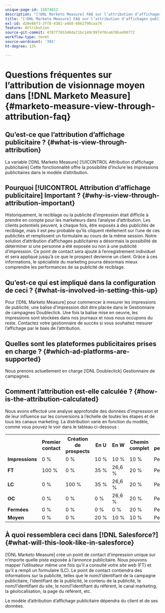 ```yaml
---
unique-page-id: 18874652
description: "[!DNL Marketo Measure] FAQ sur l’attribution d’affichages publicitaires - [!DNL Marketo Measure]"
title: "[!DNL Marketo Measure] FAQ sur l’attribution d’affichages publicitaires"
exl-id: d20e88f3-3ff8-4381-a4b8-6862798caa74
feature: Attribution
source-git-commit: 4787f765348da71bc149c997470ce678ba498772
workflow-type: tm+mt
source-wordcount: '393'
ht-degree: 13%

---
```


# Questions fréquentes sur l’attribution de visionnage moyen dans [!DNL Marketo Measure] {#marketo-measure-view-through-attribution-faq}

## Qu’est-ce que l’attribution d’affichage publicitaire ? {#what-is-view-through-attribution}

La variable [!DNL Marketo Measure] [!UICONTROL Attribution d’affichage publicitaire] Cette fonctionnalité offre la possibilité d’inclure les impressions publicitaires dans le modèle d’attribution.

## Pourquoi [!UICONTROL Attribution d’affichage publicitaire] Important ? {#why-is-view-through-attribution-important}

Historiquement, le reciblage ou la publicité d’impression était difficile à prendre en compte pour les marketeurs dans l’analyse d’attribution. Les clients potentiels peuvent, à chaque fois, être exposés à des publicités de reciblage, mais il est peu probable qu’ils cliquent réellement sur l’une de ces publicités et remplissent un formulaire au cours de la même session. Notre solution d’attribution d’affichages publicitaires a désormais la possibilité de déterminer si une personne a été exposée ou non à une publicité d’impression. Ce point de contact sera ajouté à l’enregistrement individuel et sera appliqué jusqu’à ce que le prospect devienne un client. Grâce à ces informations, le spécialiste du marketing pourra désormais mieux comprendre les performances de sa publicité de reciblage.

## Qu’est-ce qui est impliqué dans la configuration de ceci ? {#what-is-involved-in-setting-this-up}

Pour [!DNL Marketo Measure] pour commencer à mesurer les impressions de publicité, une balise d’impression doit être placée dans le Gestionnaire de campagnes Doubleclick. Une fois la balise mise en oeuvre, les impressions sont stockées dans nos journaux et nous nous occupons du reste. Contactez votre gestionnaire de succès si vous souhaitez mesurer l’affichage par le biais de l’attribution.

## Quelles sont les plateformes publicitaires prises en charge ? {#which-ad-platforms-are-supported}

Nous prenons actuellement en charge [!DNL Doubleclick] Gestionnaire de campagnes.

## Comment l’attribution est-elle calculée ? {#how-is-the-attribution-calculated}

Nous avons effectué une analyse approfondie des données d’impression et de leur influence sur les conversions à l’échelle de toutes les étapes et de tous les canaux marketing. La distribution varie en fonction du modèle, comme vous pouvez le voir dans le tableau ci-dessous :

<table> 
 <colgroup> 
  <col> 
  <col> 
  <col> 
  <col> 
  <col> 
  <col> 
  <col> 
 </colgroup> 
 <tbody> 
  <tr> 
   <th><br></th> 
   <th>Premier contact</th> 
   <th>Création de prospects</th> 
   <th>En U</th> 
   <th>En W</th> 
   <th>Chemin complet</th> 
   <th>Modèle personnalisé</th> 
  </tr> 
  <tr> 
   <td><strong>Impressions</strong></td> 
   <td>0 %</td> 
   <td>0 %</td> 
   <td>10 %</td> 
   <td>10 %</td> 
   <td>10 %</td> 
   <td>Personnalisé</td> 
  </tr> 
  <tr> 
   <td><strong>FT</strong></td> 
   <td>100 %</td> 
   <td>0 %</td> 
   <td>35 %</td> 
   <td>26,6 %</td> 
   <td>20 %</td> 
   <td>Personnalisé</td> 
  </tr> 
  <tr> 
   <td><strong>LC</strong></td> 
   <td>0 %</td> 
   <td>100 %</td> 
   <td>35 %</td> 
   <td>26,6 %</td> 
   <td>20 %</td> 
   <td>Personnalisé</td> 
  </tr> 
  <tr> 
   <td><strong>OC</strong></td> 
   <td>0 %</td> 
   <td>0 %</td> 
   <td>0 %</td> 
   <td>26,6 %</td> 
   <td>20 %</td> 
   <td>Personnalisé</td> 
  </tr> 
  <tr> 
   <td><strong>Fermées</strong></td> 
   <td>0 %</td> 
   <td>0 %</td> 
   <td>0 %</td> 
   <td>0 %</td> 
   <td>20 %</td> 
   <td>Personnalisé</td> 
  </tr> 
  <tr> 
   <td><strong>Moyen</strong></td> 
   <td>0 %</td> 
   <td>0 %</td> 
   <td>20 %</td> 
   <td>10 %</td> 
   <td>10 %</td> 
   <td>Personnalisé</td> 
  </tr> 
 </tbody> 
</table>

## À quoi ressemblera ceci dans [!DNL Salesforce?] {#what-will-this-look-like-in-salesforce}

[!DNL Marketo Measure] crée un point de contact d’impression unique sur n’importe quelle piste exposée à l’annonce publicitaire. Nous pouvons mapper l’utilisateur même une fois qu’il a consulté votre site web (FT) et qu’il a rempli un formulaire (LC). Le point de contact contiendra des informations sur la publicité, telles que le nom/l’identifiant de la campagne publicitaire, l’identifiant de la publicité, le contenu de la publicité, le nom/l’identifiant du site, le nom/l’identifiant du référent, le canal marketing, la géolocalisation, la page du référent, etc.

Le modèle d’attribution d’affichage publicitaire dépendra du client et de ses données.
